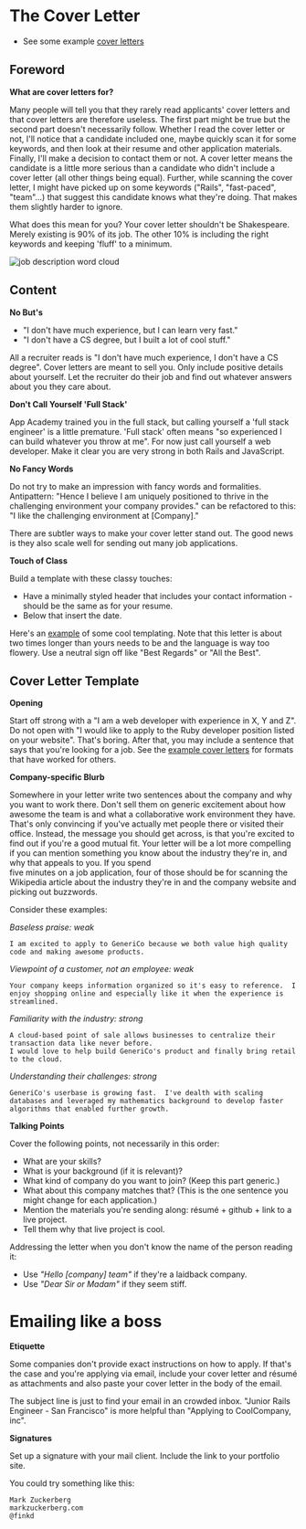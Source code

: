 # The Cover Letter

* See some example [cover letters][cover letters]

[cover letters]: https://github.com/appacademy/job-search-curriculum/blob/master/self-presentation/cover_letter_examples.md


## Foreword

**What are cover letters for?**

Many people will tell you that they rarely read applicants' cover letters and
that cover letters are therefore useless. The first part might be true but the
second part doesn't necessarily follow. Whether I read the cover letter or not,
I'll notice that a candidate included one, maybe quickly scan it for some
keywords, and then look at their resume and other application materials.
Finally, I'll make a decision to contact them or not. A cover letter means
the candidate is a little more serious than a candidate who didn't include a
cover letter (all other things being equal). Further, while scanning the cover
letter, I might have picked up on some keywords ("Rails", "fast-paced",
"team"...) that suggest this candidate knows what they're doing. That makes them
slightly harder to ignore.

What does this mean for you? Your cover letter shouldn't be Shakespeare. Merely
existing is 90% of its job. The other 10% is including the right keywords and keeping 'fluff' to a minimum.

![job description word cloud](http://i.imgur.com/c6yT77k.png)

## Content

**No But's**

* "I don't have much experience, but I can learn very fast."
* "I don't have a CS degree, but I built a lot of cool stuff."

All a recruiter reads is "I don't have much experience, I don't have a CS
degree". Cover letters are meant to sell you. Only include positive details
about yourself. Let the recruiter do their job and find out whatever answers
about you they care about.

**Don't Call Yourself 'Full Stack'**

App Academy trained you in the full stack, but calling yourself a 'full stack
engineer' is a little premature. 'Full stack' often means "so experienced I can
build whatever you throw at me". For now just call yourself a web developer.
Make it clear you are very strong in both Rails and JavaScript.

**No Fancy Words**

Do not try to make an impression with fancy words and formalities. Antipattern:
"Hence I believe I am uniquely positioned to thrive in the challenging
environment your company provides." can be refactored to this: "I like the challenging environment at [Company]."

There are subtler ways to make your cover letter stand out. The good news is
they also scale well for sending out many job applications.

**Touch of Class**

Build a template with these classy touches:

* Have a minimally styled header that includes your contact information - should be the same as for your resume.
* Below that insert the date.

Here's an [example][example-cover-letter] of some cool templating. Note that
this letter is about two times longer than yours needs to be and the language
is way too flowery. Use a neutral sign off like "Best Regards" or "All the
Best".

[example-cover-letter]: http://www.eliteresumewriting.com/images/Sales%20Sample%20Cover%20Letter.jpg


## Cover Letter Template

**Opening**

Start off strong with a "I am a web developer with experience in X, Y and Z". Do not open with "I would like to apply to the Ruby developer position listed on your website". That's boring.  After that, you may include a sentence that says that you're looking for a job.  See the [example cover letters][cover letters] for formats that have worked for others.  

**Company-specific Blurb**

Somewhere in your letter write two sentences about the company and why you want
to work there. Don't sell them on generic excitement about how awesome the team
is and what a collaborative work environment they have. That's only convincing
if you've actually met people there or visited their office. Instead, the message 
you should get across, is that you're excited to find out if you're a good mutual 
fit. Your letter will be a lot more compelling if you can mention something you 
know about the industry they're in, and why that appeals to you. If you spend  
five minutes on a job application, four of those should be for scanning the 
Wikipedia article about the industry they're in and the company website and 
picking out buzzwords.

Consider these examples:

*Baseless praise: weak*

    I am excited to apply to GeneriCo because we both value high quality code and making awesome products.

*Viewpoint of a customer, not an employee: weak*

    Your company keeps information organized so it's easy to reference.  I enjoy shopping online and especially like it when the experience is streamlined.
    
*Familiarity with the industry: strong*

    A cloud-based point of sale allows businesses to centralize their transaction data like never before.
    I would love to help build GeneriCo's product and finally bring retail to the cloud.

*Understanding their challenges: strong*

    GeneriCo's userbase is growing fast.  I've dealth with scaling databases and leveraged my mathematics background to develop faster algorithms that enabled further growth.  

**Talking Points**

Cover the following points, not necessarily in this order:

* What are your skills?
* What is your background (if it is relevant)?
* What kind of company do you want to join? (Keep this part generic.)
* What about this company matches that? (This is the one sentence you might
  change for each application.)
* Mention the materials you're sending along: résumé + github + link to a live
  project.
* Tell them why that live project is cool.


Addressing the letter when you don't know the name of the person reading it:

* Use *"Hello [company] team"* if they're a laidback company.
* Use *"Dear Sir or Madam"* if they seem stiff.

# Emailing like a boss

**Etiquette**

Some companies don't provide exact instructions on how to apply. If that's the
case and you're applying via email, include your cover letter and résumé as
attachments and also paste your cover letter in the body of the email.

The subject line is just to find your email in an crowded inbox. "Junior Rails
Engineer - San Francisco" is more helpful than "Applying to CoolCompany, inc".

**Signatures**

Set up a signature with your mail client. Include the link to your portfolio site.

You could try something like this:
    
    Mark Zuckerberg
    markzuckerberg.com
    @finkd
